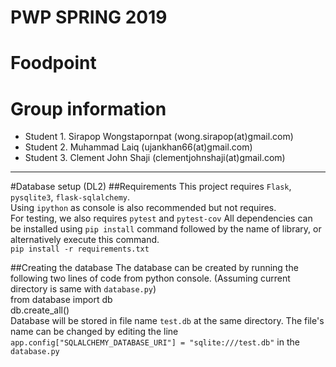 # PWP SPRING 2019
# Foodpoint
# Group information
* Student 1. Sirapop Wongstapornpat (wong.sirapop(at)gmail.com)
* Student 2. Muhammad Laiq (ujankhan66(at)gmail.com)
* Student 3. Clement John Shaji (clementjohnshaji(at)gmail.com)
-----
#Database setup (DL2)
##Requirements
This project requires `Flask`, `pysqlite3`, `flask-sqlalchemy`.    
Using `ipython` as console is also recommended but not requires.    
For testing, we also requires `pytest` and `pytest-cov`
All dependencies can be installed using `pip install` command followed by the name of library, or alternatively execute this command.     
`pip install -r requirements.txt`    

##Creating the database
The database can be created by running the following two lines of code from python console. (Assuming current directory is same with `database.py`)    
    from database import db    
    db.create_all()    
Database will be stored in file name `test.db` at the same directory. The file's name can be changed by editing the line `app.config["SQLALCHEMY_DATABASE_URI"] = "sqlite:///test.db"` in the `database.py`    
